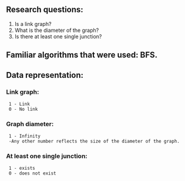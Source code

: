 ## Research questions:
1) Is a link graph?
2) What is the diameter of the graph?
3) Is there at least one single junction?


## Familiar algorithms that were used: BFS.

## Data representation:
### Link graph:
     1 - Link
     0 - No link
### Graph diameter:
     1 - Infinity
     -Any other number reflects the size of the diameter of the graph.
### At least one single junction:
     1 - exists
     0 - does not exist
